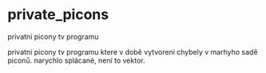 # private_picons
privatni picony tv programu

privatni picony tv programu ktere v době vytvoreni chybely v marhyho sadě piconů. 
narychlo splácané, není to vektor.
